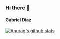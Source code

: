 ### Hi there 👋

#### Gabriel Diaz

[![Anurag's github stats](https://github-readme-stats.vercel.app/api?username=GaboFDC)](https://github.com/anuraghazra/github-readme-stats)

<!--
**GaboFDC/GaboFDC** is a ✨ _special_ ✨ repository because its `README.md` (this file) appears on your GitHub profile.

Here are some ideas to get you started:

- 🔭 I’m currently working on ...
- 🌱 I’m currently learning ...
- 👯 I’m looking to collaborate on ...
- 🤔 I’m looking for help with ...
- 💬 Ask me about ...
- 📫 How to reach me: ...
- 😄 Pronouns: ...
- ⚡ Fun fact: ...
-->
